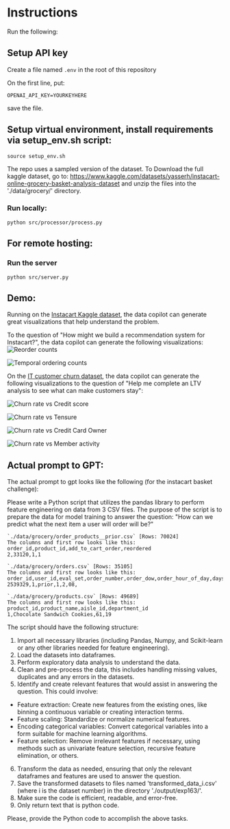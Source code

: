 # Instructions

Run the following:

## Setup API key
Create a file named `.env` in the root of this repository 

On the first line, put: 

```OPENAI_API_KEY=YOURKEYHERE```

save the file.

## Setup virtual environment, install requirements via setup_env.sh script:

```
source setup_env.sh
```

The repo uses a sampled version of the dataset. To Download the full kaggle dataset, go to:
https://www.kaggle.com/datasets/yasserh/instacart-online-grocery-basket-analysis-dataset
and unzip the files into the './data/grocery/' directory.

### Run locally:
```
python src/processor/process.py
```

## For remote hosting: 

### Run the server
```
python src/server.py
```


## Demo:
Running on the [Instacart Kaggle dataset](https://www.kaggle.com/c/instacart-market-basket-analysis/data), the data copilot can generate great visualizations that help understand the problem.

To the question of "How might we build a recommendation system for Instacart?", the data copilot can generate the following visualizations:
![Reorder counts](samples/reorder_count.png "Re order counts")

![Temporal ordering counts](samples/order_over_time.png "Orders over time")

On the [IT customer churn dataset](https://www.kaggle.com/datasets/blastchar/telco-customer-churn), the data copilot can generate the following visualizations to the question of "Help me complete an LTV analysis to see what can make customers stay":

![Churn rate vs Credit score](samples/churn_rate_1.png "Churn rate vs Credit score")

![Churn rate vs Tensure](samples/churn_rate_2.png)

![Churn rate vs Credit Card Owner](samples/churn_rate_3.png)

![Churn rate vs Member activity](samples/churn_rate_4.png)


## Actual prompt to GPT:
The actual prompt to gpt looks like the following (for the instacart basket challenge):

Please write a Python script that utilizes the pandas library to perform feature engineering on data from 3 CSV files. The purpose of the script is to prepare the data for model training to answer the question:
"How can we predict what the next item a user will order will be?"

```
`./data/grocery/order_products__prior.csv` [Rows: 70024]
The columns and first row looks like this:
order_id,product_id,add_to_cart_order,reordered
2,33120,1,1

```
```
`./data/grocery/orders.csv` [Rows: 35105]
The columns and first row looks like this:
order_id,user_id,eval_set,order_number,order_dow,order_hour_of_day,days_since_prior_order
2539329,1,prior,1,2,08,

```
```
`./data/grocery/products.csv` [Rows: 49689]
The columns and first row looks like this:
product_id,product_name,aisle_id,department_id
1,Chocolate Sandwich Cookies,61,19

```


The script should have the following structure:

1. Import all necessary libraries (including Pandas, Numpy, and Scikit-learn or any other libraries needed for feature engineering).
2. Load the datasets into dataframes.
3. Perform exploratory data analysis to understand the data.
4. Clean and pre-process the data, this includes handling missing values, duplicates and any errors in the datasets.
5. Identify and create relevant features that would assist in answering the question. This could involve:
- Feature extraction: Create new features from the existing ones, like binning a continuous variable or creating interaction terms.
- Feature scaling: Standardize or normalize numerical features.
- Encoding categorical variables: Convert categorical variables into a form suitable for machine learning algorithms.
- Feature selection: Remove irrelevant features if necessary, using methods such as univariate feature selection, recursive feature elimination, or others.
6. Transform the data as needed, ensuring that only the relevant dataframes and features are used to answer the question.
7. Save the transformed datasets to files named 'transformed_data_i.csv' (where i is the dataset number) in the directory './output/exp163/'.
8. Make sure the code is efficient, readable, and error-free.
9. Only return text that is python code.

Please, provide the Python code to accomplish the above tasks.
